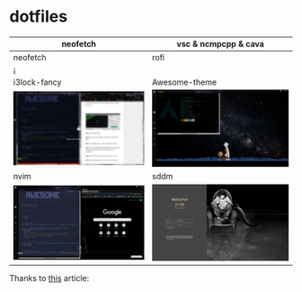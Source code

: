 # dotfiles

|neofetch|vsc & ncmpcpp & cava|
|-|-|
|neofetch|rofi|
|¡[]()|![]()|
|i3lock-fancy|Awesome-theme|
|![](https://github.com/Powerleech/dotfiles/blob/master/Pictures/i3lock-fancy.png?raw=true)|![](https://github.com/Powerleech/dotfiles/blob/master/Pictures/awesome-theme.png?raw=true)|
|nvim|sddm|
|![](https://github.com/Powerleech/dotfiles/blob/master/Pictures/vim.png?raw=true)|![](https://github.com/Powerleech/dotfiles/blob/master/Pictures/sddm.png?raw=true)|



Thanks to [this](https://www.ackama.com/what-we-think/the-best-way-to-store-your-dotfiles-a-bare-git-repository-explained/) article:

